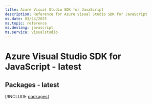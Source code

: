 ```yaml
---
title: Azure Visual Studio SDK for JavaScript
description: Reference for Azure Visual Studio SDK for JavaScript
ms.date: 03/24/2025
ms.topic: reference
ms.devlang: javascript
ms.service: visualstudio
---
```

# Azure Visual Studio SDK for JavaScript - latest
## Packages - latest
[!INCLUDE [packages](visual-studio-index.md)]